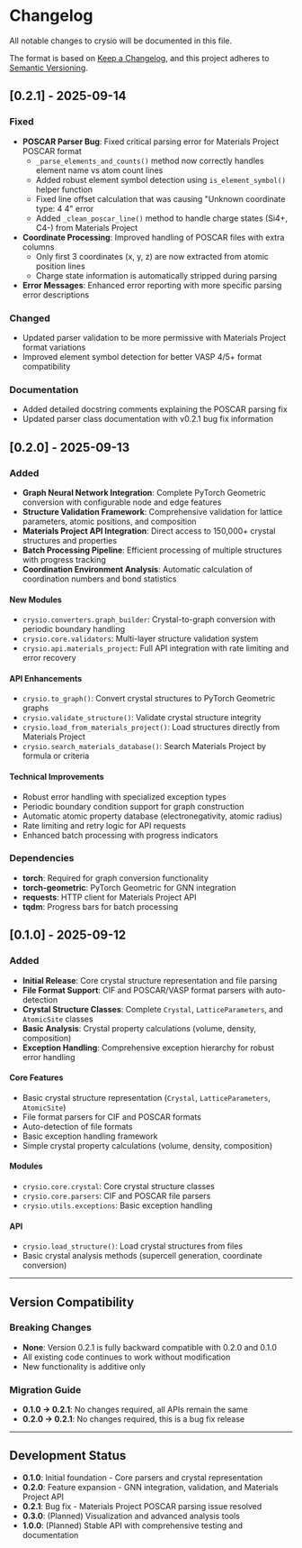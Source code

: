 # Changelog

All notable changes to crysio will be documented in this file.

The format is based on [Keep a Changelog](https://keepachangelog.com/en/1.0.0/),
and this project adheres to [Semantic Versioning](https://semver.org/spec/v2.0.0.html).

## [0.2.1] - 2025-09-14

### Fixed
- **POSCAR Parser Bug**: Fixed critical parsing error for Materials Project POSCAR format
  - `_parse_elements_and_counts()` method now correctly handles element name vs atom count lines
  - Added robust element symbol detection using `is_element_symbol()` helper function
  - Fixed line offset calculation that was causing "Unknown coordinate type: 4 4" error
  - Added `_clean_poscar_line()` method to handle charge states (Si4+, C4-) from Materials Project
- **Coordinate Processing**: Improved handling of POSCAR files with extra columns
  - Only first 3 coordinates (x, y, z) are now extracted from atomic position lines
  - Charge state information is automatically stripped during parsing
- **Error Messages**: Enhanced error reporting with more specific parsing error descriptions

### Changed
- Updated parser validation to be more permissive with Materials Project format variations
- Improved element symbol detection for better VASP 4/5+ format compatibility

### Documentation
- Added detailed docstring comments explaining the POSCAR parsing fix
- Updated parser class documentation with v0.2.1 bug fix information

## [0.2.0] - 2025-09-13

### Added
- **Graph Neural Network Integration**: Complete PyTorch Geometric conversion with configurable node and edge features
- **Structure Validation Framework**: Comprehensive validation for lattice parameters, atomic positions, and composition  
- **Materials Project API Integration**: Direct access to 150,000+ crystal structures and properties
- **Batch Processing Pipeline**: Efficient processing of multiple structures with progress tracking
- **Coordination Environment Analysis**: Automatic calculation of coordination numbers and bond statistics

#### New Modules
- `crysio.converters.graph_builder`: Crystal-to-graph conversion with periodic boundary handling
- `crysio.core.validators`: Multi-layer structure validation system  
- `crysio.api.materials_project`: Full API integration with rate limiting and error recovery

#### API Enhancements  
- `crysio.to_graph()`: Convert crystal structures to PyTorch Geometric graphs
- `crysio.validate_structure()`: Validate crystal structure integrity
- `crysio.load_from_materials_project()`: Load structures directly from Materials Project
- `crysio.search_materials_database()`: Search Materials Project by formula or criteria

#### Technical Improvements
- Robust error handling with specialized exception types
- Periodic boundary condition support for graph construction  
- Automatic atomic property database (electronegativity, atomic radius)
- Rate limiting and retry logic for API requests
- Enhanced batch processing with progress indicators

### Dependencies
- **torch**: Required for graph conversion functionality
- **torch-geometric**: PyTorch Geometric for GNN integration  
- **requests**: HTTP client for Materials Project API
- **tqdm**: Progress bars for batch processing

## [0.1.0] - 2025-09-12

### Added
- **Initial Release**: Core crystal structure representation and file parsing
- **File Format Support**: CIF and POSCAR/VASP format parsers with auto-detection
- **Crystal Structure Classes**: Complete `Crystal`, `LatticeParameters`, and `AtomicSite` classes
- **Basic Analysis**: Crystal property calculations (volume, density, composition)
- **Exception Handling**: Comprehensive exception hierarchy for robust error handling

#### Core Features  
- Basic crystal structure representation (`Crystal`, `LatticeParameters`, `AtomicSite`)
- File format parsers for CIF and POSCAR formats
- Auto-detection of file formats
- Basic exception handling framework  
- Simple crystal property calculations (volume, density, composition)

#### Modules
- `crysio.core.crystal`: Core crystal structure classes
- `crysio.core.parsers`: CIF and POSCAR file parsers  
- `crysio.utils.exceptions`: Basic exception handling

#### API
- `crysio.load_structure()`: Load crystal structures from files
- Basic crystal analysis methods (supercell generation, coordinate conversion)

---

## Version Compatibility

### Breaking Changes
- **None**: Version 0.2.1 is fully backward compatible with 0.2.0 and 0.1.0
- All existing code continues to work without modification
- New functionality is additive only

### Migration Guide
- **0.1.0 → 0.2.1**: No changes required, all APIs remain the same
- **0.2.0 → 0.2.1**: No changes required, this is a bug fix release

---

## Development Status

- **0.1.0**: Initial foundation - Core parsers and crystal representation
- **0.2.0**: Feature expansion - GNN integration, validation, and Materials Project API  
- **0.2.1**: Bug fix - Materials Project POSCAR parsing issue resolved
- **0.3.0**: (Planned) Visualization and advanced analysis tools
- **1.0.0**: (Planned) Stable API with comprehensive testing and documentation